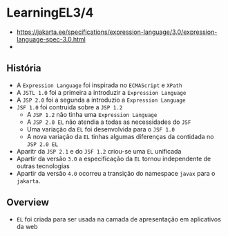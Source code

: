 # LearningEL3/4
- https://jakarta.ee/specifications/expression-language/3.0/expression-language-spec-3.0.html
- 
## História
- A `Expression Language` foi inspirada no `ECMAScript` e `XPath`
- A `JSTL 1.0` foi a primeira a introduzir a `Expression Language`
- A `JSP 2.0` foi a segunda a introduzio a `Expression Language`
- `JSF 1.0` foi contruida sobre a `JSP 1.2`
  - A `JSP 1.2` não tinha uma `Expression Language`
  - A `JSP 2.0 EL` não atendia a todas as necessidades do `JSF`
  - Uma variação da `EL` foi desenvolvida para o `JSF 1.0`
  - A nova variação da `EL` tinhas algumas diferenças da  contidada no `JSP 2.0 EL`
- Aparitr da `JSP 2.1` e do `JSF 1.2` criou-se uma `EL` unificada
- Apartir da versão `3.0` a especificação da `EL` tornou independente de outras tecnologias
- Apartir da versão `4.0` ocorreu a transição do namespace `javax` para o `jakarta`.

## Overview
- `EL` foi criada para ser usada na camada de apresentação em aplicativos da web
